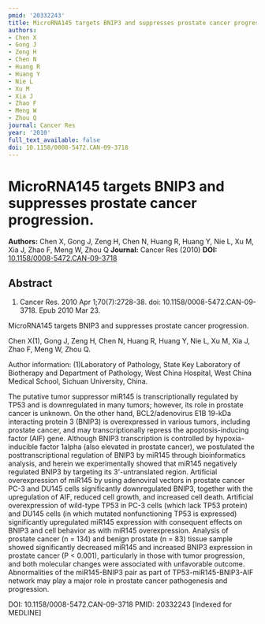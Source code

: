 ```yaml
---
pmid: '20332243'
title: MicroRNA145 targets BNIP3 and suppresses prostate cancer progression.
authors:
- Chen X
- Gong J
- Zeng H
- Chen N
- Huang R
- Huang Y
- Nie L
- Xu M
- Xia J
- Zhao F
- Meng W
- Zhou Q
journal: Cancer Res
year: '2010'
full_text_available: false
doi: 10.1158/0008-5472.CAN-09-3718
---
```


# MicroRNA145 targets BNIP3 and suppresses prostate cancer progression.
**Authors:** Chen X, Gong J, Zeng H, Chen N, Huang R, Huang Y, Nie L, Xu M, Xia J, Zhao F, Meng W, Zhou Q
**Journal:** Cancer Res (2010)
**DOI:** [10.1158/0008-5472.CAN-09-3718](https://doi.org/10.1158/0008-5472.CAN-09-3718)

## Abstract

1. Cancer Res. 2010 Apr 1;70(7):2728-38. doi: 10.1158/0008-5472.CAN-09-3718. Epub
 2010 Mar 23.

MicroRNA145 targets BNIP3 and suppresses prostate cancer progression.

Chen X(1), Gong J, Zeng H, Chen N, Huang R, Huang Y, Nie L, Xu M, Xia J, Zhao F, 
Meng W, Zhou Q.

Author information:
(1)Laboratory of Pathology, State Key Laboratory of Biotherapy and Department of 
Pathology, West China Hospital, West China Medical School, Sichuan University, 
China.

The putative tumor suppressor miR145 is transcriptionally regulated by TP53 and 
is downregulated in many tumors; however, its role in prostate cancer is 
unknown. On the other hand, BCL2/adenovirus E1B 19-kDa interacting protein 3 
(BNIP3) is overexpressed in various tumors, including prostate cancer, and may 
transcriptionally repress the apoptosis-inducing factor (AIF) gene. Although 
BNIP3 transcription is controlled by hypoxia-inducible factor 1alpha (also 
elevated in prostate cancer), we postulated the posttranscriptional regulation 
of BNIP3 by miR145 through bioinformatics analysis, and herein we experimentally 
showed that miR145 negatively regulated BNIP3 by targeting its 3'-untranslated 
region. Artificial overexpression of miR145 by using adenoviral vectors in 
prostate cancer PC-3 and DU145 cells significantly downregulated BNIP3, together 
with the upregulation of AIF, reduced cell growth, and increased cell death. 
Artificial overexpression of wild-type TP53 in PC-3 cells (which lack TP53 
protein) and DU145 cells (in which mutated nonfunctioning TP53 is expressed) 
significantly upregulated miR145 expression with consequent effects on BNIP3 and 
cell behavior as with miR145 overexpression. Analysis of prostate cancer (n = 
134) and benign prostate (n = 83) tissue sample showed significantly decreased 
miR145 and increased BNIP3 expression in prostate cancer (P < 0.001), 
particularly in those with tumor progression, and both molecular changes were 
associated with unfavorable outcome. Abnormalities of the miR145-BNIP3 pair as 
part of TP53-miR145-BNIP3-AIF network may play a major role in prostate cancer 
pathogenesis and progression.

DOI: 10.1158/0008-5472.CAN-09-3718
PMID: 20332243 [Indexed for MEDLINE]

